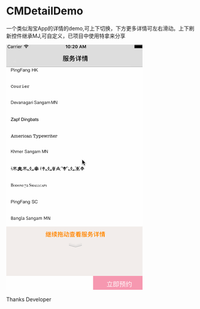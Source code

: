 
CMDetailDemo
=================
一个类似淘宝App的详情的demo,可上下切换，下方更多详情可左右滑动。上下刷新控件继承MJ,可自定义，已项目中使用特拿来分享                               

![image](https://github.com/tukzi/CMDetailDemo/blob/master/%E6%88%AA%E5%9B%BE.gif)



Thanks Developer

